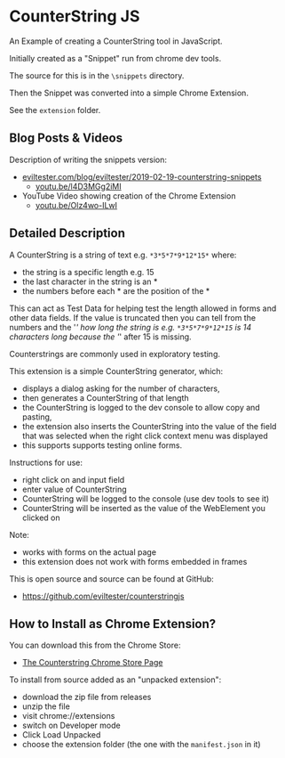 # CounterString JS

An Example of creating a CounterString tool in JavaScript.

Initially created as a "Snippet" run from chrome dev tools.

The source for this is in the `\snippets` directory.

Then the Snippet was converted into a simple Chrome Extension.

See the `extension` folder.


## Blog Posts & Videos

Description of writing the snippets version:

- [eviltester.com/blog/eviltester/2019-02-19-counterstring-snippets](https://www.eviltester.com/blog/eviltester/2019-02-19-counterstring-snippets/)
    - [youtu.be/l4D3MGg2iMI](https://youtu.be/l4D3MGg2iMI)
- YouTube Video showing creation of the Chrome Extension
    - [youtu.be/Olz4wo-ILwI](https://youtu.be/Olz4wo-ILwI)

## Detailed Description

A CounterString is a string of text e.g. `*3*5*7*9*12*15*` where:

- the string is a specific length e.g. 15
- the last character in the string is an *
- the numbers before each * are the position of the *

This can act as Test Data for helping test the length allowed in forms and other data fields. If the value is truncated then you can tell from the numbers and the '*' how long the string is e.g. `*3*5*7*9*12*15` is 14 characters long because the '*' after 15 is missing.

Counterstrings are commonly used in  exploratory testing.

This extension is a simple CounterString generator, which:

- displays a dialog asking for the number of characters,
- then generates a CounterString of that length
- the CounterString is logged to the dev console to allow copy and pasting,
- the extension also inserts the CounterString into the value of the field that was selected when the right click context menu was displayed
- this supports supports testing online forms.

Instructions for use:

- right click on and input field
- enter value of CounterString
- CounterString will be logged to the console (use dev tools to see it)
- CounterString will be inserted as the value of the WebElement you clicked on

Note:

- works with forms on the actual page
- this extension does not work with forms embedded in frames

This is open source and source can be found at GitHub:

- https://github.com/eviltester/counterstringjs


## How to Install as Chrome Extension?

You can download this from the Chrome Store:

- [The Counterstring Chrome Store Page](https://chrome.google.com/webstore/detail/counterstring/keklpkmokeicakpclclkdmclhgkklmbd)

To install from source added as an "unpacked extension":

- download the zip file from releases
- unzip the file
- visit chrome://extensions
- switch on Developer mode
- Click Load Unpacked
- choose the extension folder (the one with the `manifest.json` in it)
